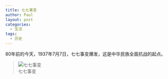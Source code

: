 ```yaml
---
title: 七七事变
author: Paul
layout: post
categories:
  - 生活
tags:
  - 历史
---
```


80年前的今天，1937年7月7日，七七事变爆发，这是中华民族全面抗战的起点。


> ![七七事变](http://img7.chztv.com/2017-0709/77.png)    
> 七七事变